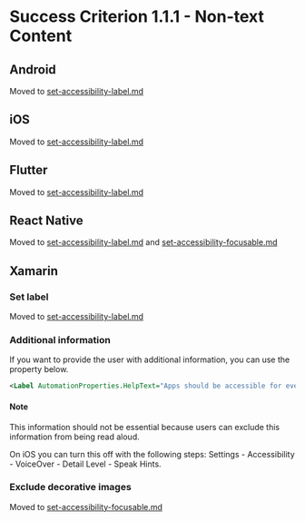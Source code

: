 # Success Criterion 1.1.1 - Non-text Content

## Android

Moved to [set-accessibility-label.md](../set-accessibility-label.md)

## iOS

Moved to [set-accessibility-label.md](../set-accessibility-label.md)

## Flutter

Moved to [set-accessibility-label.md](../set-accessibility-label.md)

## React Native

Moved to [set-accessibility-label.md](../set-accessibility-label.md) and [set-accessibility-focusable.md](../set-accessibility-focusable.md)

## Xamarin

### Set label

Moved to [set-accessibility-label.md](../set-accessibility-label.md)

### Additional information

If you want to provide the user with additional information, you can use the property below.

```xml
<Label AutomationProperties.HelpText="Apps should be accessible for everyone" />
```

#### Note

This information should not be essential because users can exclude this information from being read aloud.

On iOS you can turn this off with the following steps: Settings - Accessibility - VoiceOver - Detail Level - Speak Hints.

### Exclude decorative images

Moved to [set-accessibility-focusable.md](../set-accessibility-focusable.md)
